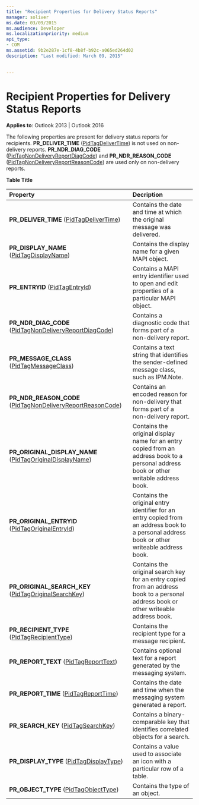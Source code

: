 ```yaml
---
title: "Recipient Properties for Delivery Status Reports"
manager: soliver
ms.date: 03/09/2015
ms.audience: Developer
ms.localizationpriority: medium
api_type:
- COM
ms.assetid: 9b2e287e-1cf8-4b8f-b92c-a065ed264d02
description: "Last modified: March 09, 2015"
 
 
---
```


# Recipient Properties for Delivery Status Reports

  
  
**Applies to**: Outlook 2013 | Outlook 2016 
  
The following properties are present for delivery status reports for recipients. **PR_DELIVER_TIME** ([PidTagDeliverTime](pidtagdelivertime-canonical-property.md)) is not used on non-delivery reports. **PR_NDR_DIAG_CODE** ([PidTagNonDeliveryReportDiagCode](pidtagnondeliveryreportdiagcode-canonical-property.md)) and **PR_NDR_REASON_CODE** ([PidTagNonDeliveryReportReasonCode](pidtagnondeliveryreportreasoncode-canonical-property.md)) are used only on non-delivery reports.
  
**Table Title**

|**Property**|**Decription**|
|:-----|:-----|
|**PR_DELIVER_TIME** ([PidTagDeliverTime](pidtagdelivertime-canonical-property.md))  <br/> |Contains the date and time at which the original message was delivered.  <br/> |
|**PR_DISPLAY_NAME** ([PidTagDisplayName](pidtagdisplayname-canonical-property.md))  <br/> |Contains the display name for a given MAPI object.  <br/> |
|**PR_ENTRYID** ([PidTagEntryId](pidtagentryid-canonical-property.md))  <br/> |Contains a MAPI entry identifier used to open and edit properties of a particular MAPI object.  <br/> |
|**PR_NDR_DIAG_CODE** ([PidTagNonDeliveryReportDiagCode](pidtagnondeliveryreportdiagcode-canonical-property.md))  <br/> |Contains a diagnostic code that forms part of a non-delivery report.  <br/> |
|**PR_MESSAGE_CLASS** ([PidTagMessageClass](pidtagmessageclass-canonical-property.md))  <br/> |Contains a text string that identifies the sender-defined message class, such as IPM.Note.  <br/> |
|**PR_NDR_REASON_CODE** ([PidTagNonDeliveryReportReasonCode](pidtagnondeliveryreportreasoncode-canonical-property.md))  <br/> |Contains an encoded reason for non-delivery that forms part of a non-delivery report.  <br/> |
|**PR_ORIGINAL_DISPLAY_NAME** ([PidTagOriginalDisplayName](pidtagoriginaldisplayname-canonical-property.md))  <br/> |Contains the original display name for an entry copied from an address book to a personal address book or other writable address book.  <br/> |
|**PR_ORIGINAL_ENTRYID** ([PidTagOriginalEntryId](pidtagoriginalentryid-canonical-property.md))  <br/> |Contains the original entry identifier for an entry copied from an address book to a personal address book or other writeable address book.  <br/> |
|**PR_ORIGINAL_SEARCH_KEY** ([PidTagOriginalSearchKey](pidtagoriginalsearchkey-canonical-property.md))  <br/> |Contains the original search key for an entry copied from an address book to a personal address book or other writeable address book.  <br/> |
|**PR_RECIPIENT_TYPE** ([PidTagRecipientType](pidtagrecipienttype-canonical-property.md))  <br/> |Contains the recipient type for a message recipient.  <br/> |
|**PR_REPORT_TEXT** ([PidTagReportText](pidtagreporttext-canonical-property.md))  <br/> |Contains optional text for a report generated by the messaging system.  <br/> |
|**PR_REPORT_TIME** ([PidTagReportTime](pidtagreporttime-canonical-property.md))  <br/> |Contains the date and time when the messaging system generated a report.  <br/> |
|**PR_SEARCH_KEY** ([PidTagSearchKey](pidtagsearchkey-canonical-property.md))  <br/> |Contains a binary-comparable key that identifies correlated objects for a search.  <br/> |
|**PR_DISPLAY_TYPE** ([PidTagDisplayType](pidtagdisplaytype-canonical-property.md))  <br/> |Contains a value used to associate an icon with a particular row of a table.  <br/> |
|**PR_OBJECT_TYPE** ([PidTagObjectType](pidtagobjecttype-canonical-property.md))  <br/> |Contains the type of an object.  <br/> |
   

